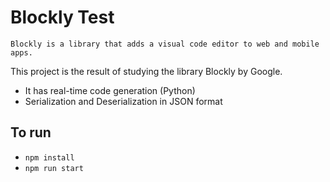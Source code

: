 # Blockly Test

`Blockly is a library that adds a visual code editor to web and mobile apps.`

This project is the result of studying the library Blockly by Google.

- It has real-time code generation (Python)
- Serialization and Deserialization in JSON format

## To run

- `npm install`
- `npm run start`
 
